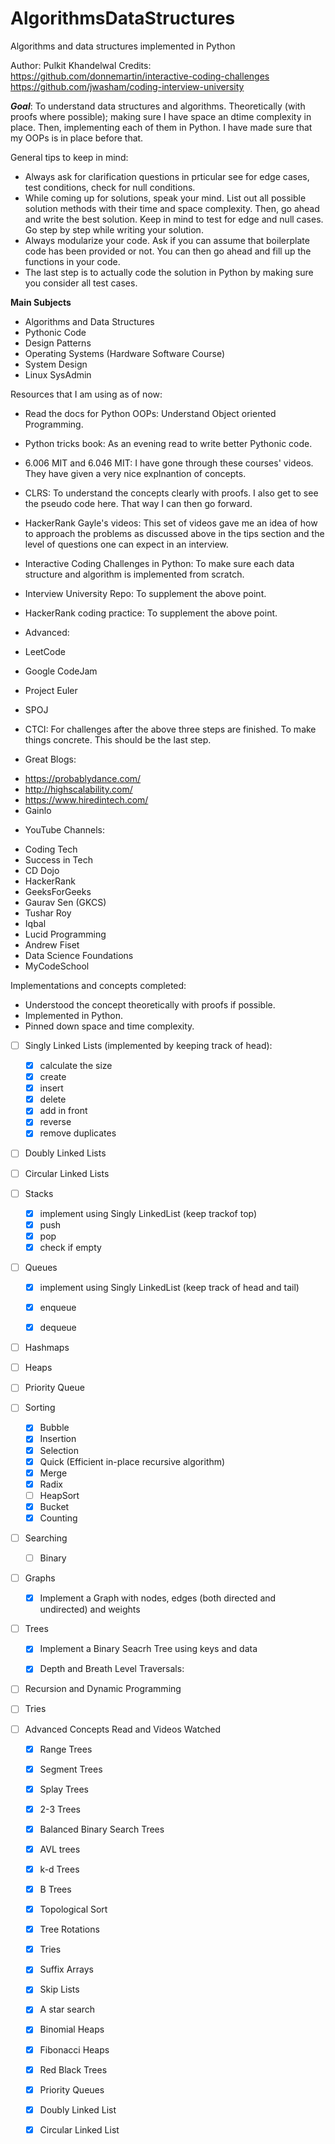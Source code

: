 # AlgorithmsDataStructures
Algorithms and data structures implemented in Python

Author: Pulkit Khandelwal
Credits: https://github.com/donnemartin/interactive-coding-challenges
https://github.com/jwasham/coding-interview-university

***Goal***: To understand data structures and algorithms. Theoretically (with proofs where possible); making sure I have space an dtime complexity in place. Then, implementing each of them in Python. I have made sure that my OOPs is in place before that.


General tips to keep in mind:
* Always ask for clarification questions in prticular see for edge cases, test conditions, check for null conditions.
* While coming up for solutions, speak your mind. List out all possible solution methods with their time and space complexity. Then, go ahead and write the best solution. Keep in mind to test for edge and null cases. Go step by step while writing your solution.
* Always modularize your code. Ask if you can assume that boilerplate code has been provided or not. You can then go ahead and fill up the functions in your code.
* The last step is to actually code the solution in Python by making sure you consider all test cases.

**Main Subjects**
- Algorithms and Data Structures
- Pythonic Code
- Design Patterns
- Operating Systems (Hardware Software Course)
- System Design
- Linux SysAdmin

Resources that I am using as of now:

* Read the docs for Python OOPs: Understand Object oriented Programming.
* Python tricks book: As an evening read to write better Pythonic code.


* 6.006 MIT and 6.046 MIT: I have gone through these courses' videos. They have given a very nice explnantion of concepts.

* CLRS: To understand the concepts clearly with proofs. I also get to see the pseudo code here. That way I can then go forward.

* HackerRank Gayle's videos: This set of videos gave me an idea of how to approach the problems as discussed above in the tips section and the level of questions one can expect in an interview.

* Interactive Coding Challenges in Python: To make sure each data structure and algorithm is implemented from scratch.
* Interview University Repo: To supplement the above point.
* HackerRank coding practice: To supplement the above point.

- Advanced:
* LeetCode
* Google CodeJam
* Project Euler
* SPOJ

* CTCI: For challenges after the above three steps are finished. To make things concrete. This should be the last step.

* Great Blogs:
- https://probablydance.com/
- http://highscalability.com/
- https://www.hiredintech.com/
- Gainlo

* YouTube Channels:
- Coding Tech
- Success in Tech
- CD Dojo
- HackerRank
- GeeksForGeeks
- Gaurav Sen (GKCS)
- Tushar Roy
- Iqbal
- Lucid Programming
- Andrew Fiset 
- Data Science Foundations 
- MyCodeSchool


Implementations and concepts completed:
- Understood the concept theoretically with proofs if possible.
- Implemented in Python.
- Pinned down space and time complexity.

- [ ] Singly Linked Lists (implemented by keeping track of head):
    - [x] calculate the size
    - [x] create
    - [x] insert
    - [x] delete
    - [x] add in front
    - [x] reverse
    - [x] remove duplicates
    
- [ ] Doubly Linked Lists

- [ ] Circular Linked Lists

- [ ] Stacks
    - [x] implement using Singly LinkedList (keep trackof top)
    - [x] push
    - [x] pop
    - [x] check if empty
        
- [ ] Queues
    - [x] implement using Singly LinkedList (keep track of head and tail)
    - [x] enqueue
    - [x] dequeue


- [ ] Hashmaps
- [ ] Heaps
- [ ] Priority Queue

- [ ] Sorting
    - [x] Bubble
    - [x] Insertion
    - [x] Selection
    - [x] Quick (Efficient in-place recursive algorithm)
    - [x] Merge
    - [x] Radix
    - [ ] HeapSort
    - [x] Bucket
    - [x] Counting
    
- [ ] Searching
    - [ ] Binary
    
- [ ] Graphs
    - [x] Implement a Graph with nodes, edges (both directed and undirected) and weights
    
- [ ] Trees
    - [x] Implement a Binary Seacrh Tree using keys and data
    - [x] Depth and Breath Level Traversals:
    

- [ ] Recursion and Dynamic Programming
- [ ] Tries

- [ ] Advanced Concepts Read and Videos Watched
    - [x] Range Trees
    - [x] Segment Trees
    - [x] Splay Trees
    - [x] 2-3 Trees
    - [x] Balanced Binary Search Trees
    - [x] AVL trees
    - [x] k-d Trees
    - [x] B Trees
    - [x] Topological Sort
    - [x] Tree Rotations
    - [x] Tries
    - [x] Suffix Arrays
    - [x] Skip Lists
    - [x] A star search
    - [x] Binomial Heaps
    - [x] Fibonacci Heaps
    - [x] Red Black Trees
    - [x] Priority Queues
    - [x] Doubly Linked List
    - [x] Circular Linked List



